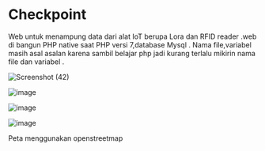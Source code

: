 # Checkpoint

Web untuk menampung data dari alat IoT berupa Lora dan RFID reader .web di bangun PHP native saat PHP versi 7,database Mysql .
Nama file,variabel masih asal asalan karena sambil belajar php jadi kurang terlalu mikirin nama file dan variabel .

![Screenshot (42)](https://user-images.githubusercontent.com/72199625/230561017-53ba97e6-884d-49db-bf09-c362630eb5e1.png)


![image](https://user-images.githubusercontent.com/72199625/230558285-496a40b3-dced-40ad-9cd5-7ec2c462a722.png)

![image](https://user-images.githubusercontent.com/72199625/230558321-591cc7ca-330b-40b3-a62a-2a3cc69e694e.png)

![image](https://user-images.githubusercontent.com/72199625/230558370-2c9d5ce1-c05c-47e2-8643-e3c5b7425382.png)

Peta menggunakan openstreetmap
